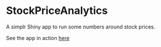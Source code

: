 # StockPriceAnalytics
A simplr Shiny app to run some numbers around stock prices. 

See the app in action [here](https://royr2.shinyapps.io/StockPriceAnalytics)
